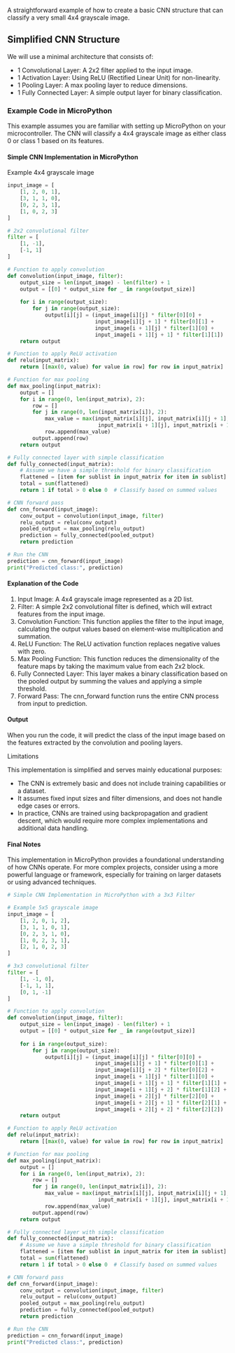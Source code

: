 A straightforward example of how to create a basic CNN structure
that can classify a very small 4x4 grayscale image.


## Simplified CNN Structure

We will use a minimal architecture that consists of:
- 1 Convolutional Layer: A 2x2 filter applied to the input image.
- 1 Activation Layer: Using ReLU (Rectified Linear Unit) for non-linearity.
- 1 Pooling Layer: A max pooling layer to reduce dimensions.
- 1 Fully Connected Layer: A simple output layer for binary classification.

### Example Code in MicroPython

This example assumes you are familiar with setting up MicroPython on your
microcontroller. The CNN will classify a 4x4 grayscale image as either class
0 or class 1 based on its features.


#### Simple CNN Implementation in MicroPython

Example 4x4 grayscale image

```python
input_image = [
    [1, 2, 0, 1],
    [3, 1, 1, 0],
    [0, 2, 3, 1],
    [1, 0, 2, 3]
]

# 2x2 convolutional filter
filter = [
    [1, -1],
    [-1, 1]
]

# Function to apply convolution
def convolution(input_image, filter):
    output_size = len(input_image) - len(filter) + 1
    output = [[0] * output_size for _ in range(output_size)]
    
    for i in range(output_size):
        for j in range(output_size):
            output[i][j] = (input_image[i][j] * filter[0][0] +
                            input_image[i][j + 1] * filter[0][1] +
                            input_image[i + 1][j] * filter[1][0] +
                            input_image[i + 1][j + 1] * filter[1][1])
    return output

# Function to apply ReLU activation
def relu(input_matrix):
    return [[max(0, value) for value in row] for row in input_matrix]

# Function for max pooling
def max_pooling(input_matrix):
    output = []
    for i in range(0, len(input_matrix), 2):
        row = []
        for j in range(0, len(input_matrix[i]), 2):
            max_value = max(input_matrix[i][j], input_matrix[i][j + 1],
                             input_matrix[i + 1][j], input_matrix[i + 1][j + 1])
            row.append(max_value)
        output.append(row)
    return output

# Fully connected layer with simple classification
def fully_connected(input_matrix):
    # Assume we have a simple threshold for binary classification
    flattened = [item for sublist in input_matrix for item in sublist]
    total = sum(flattened)
    return 1 if total > 0 else 0  # Classify based on summed values

# CNN forward pass
def cnn_forward(input_image):
    conv_output = convolution(input_image, filter)
    relu_output = relu(conv_output)
    pooled_output = max_pooling(relu_output)
    prediction = fully_connected(pooled_output)
    return prediction

# Run the CNN
prediction = cnn_forward(input_image)
print("Predicted class:", prediction)
```

#### Explanation of the Code

1.	Input Image: A 4x4 grayscale image represented as a 2D list.
2.	Filter: A simple 2x2 convolutional filter is defined, which will extract features from the input image.
3.	Convolution Function: This function applies the filter to the input image, calculating the output values based on element-wise multiplication and summation.
4.	ReLU Function: The ReLU activation function replaces negative values with zero.
5.	Max Pooling Function: This function reduces the dimensionality of the feature maps by taking the maximum value from each 2x2 block.
6.	Fully Connected Layer: This layer makes a binary classification based on the pooled output by summing the values and applying a simple threshold.
7.	Forward Pass: The cnn_forward function runs the entire CNN process from input to prediction.


#### Output

When you run the code, it will predict the class of the input image based on the features extracted by the convolution and pooling layers.

Limitations

This implementation is simplified and serves mainly educational purposes:

- The CNN is extremely basic and does not include training capabilities or a dataset.
- It assumes fixed input sizes and filter dimensions, and does not handle edge cases or errors.
- In practice, CNNs are trained using backpropagation and gradient descent, which would require more complex implementations and additional data handling.

#### Final Notes

This implementation in MicroPython provides a foundational understanding of how CNNs operate. For more complex projects, consider using a more powerful language or framework, especially for training on larger datasets or using advanced techniques.


```python
# Simple CNN Implementation in MicroPython with a 3x3 Filter

# Example 5x5 grayscale image
input_image = [
    [1, 2, 0, 1, 2],
    [3, 1, 1, 0, 1],
    [0, 2, 3, 1, 0],
    [1, 0, 2, 3, 1],
    [2, 1, 0, 2, 3]
]

# 3x3 convolutional filter
filter = [
    [1, -1, 0],
    [-1, 1, 1],
    [0, 1, -1]
]

# Function to apply convolution
def convolution(input_image, filter):
    output_size = len(input_image) - len(filter) + 1
    output = [[0] * output_size for _ in range(output_size)]
    
    for i in range(output_size):
        for j in range(output_size):
            output[i][j] = (input_image[i][j] * filter[0][0] +
                            input_image[i][j + 1] * filter[0][1] +
                            input_image[i][j + 2] * filter[0][2] +
                            input_image[i + 1][j] * filter[1][0] +
                            input_image[i + 1][j + 1] * filter[1][1] +
                            input_image[i + 1][j + 2] * filter[1][2] +
                            input_image[i + 2][j] * filter[2][0] +
                            input_image[i + 2][j + 1] * filter[2][1] +
                            input_image[i + 2][j + 2] * filter[2][2])
    return output

# Function to apply ReLU activation
def relu(input_matrix):
    return [[max(0, value) for value in row] for row in input_matrix]

# Function for max pooling
def max_pooling(input_matrix):
    output = []
    for i in range(0, len(input_matrix), 2):
        row = []
        for j in range(0, len(input_matrix[i]), 2):
            max_value = max(input_matrix[i][j], input_matrix[i][j + 1],
                             input_matrix[i + 1][j], input_matrix[i + 1][j + 1])
            row.append(max_value)
        output.append(row)
    return output

# Fully connected layer with simple classification
def fully_connected(input_matrix):
    # Assume we have a simple threshold for binary classification
    flattened = [item for sublist in input_matrix for item in sublist]
    total = sum(flattened)
    return 1 if total > 0 else 0  # Classify based on summed values

# CNN forward pass
def cnn_forward(input_image):
    conv_output = convolution(input_image, filter)
    relu_output = relu(conv_output)
    pooled_output = max_pooling(relu_output)
    prediction = fully_connected(pooled_output)
    return prediction

# Run the CNN
prediction = cnn_forward(input_image)
print("Predicted class:", prediction)
```